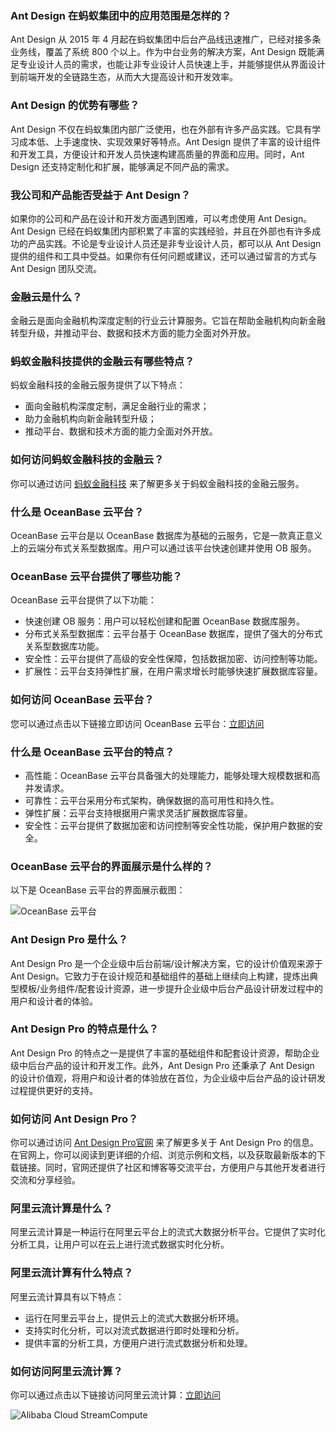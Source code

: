 ### Ant Design 在蚂蚁集团中的应用范围是怎样的？

Ant Design 从 2015 年 4 月起在蚂蚁集团中后台产品线迅速推广，已经对接多条业务线，覆盖了系统 800 个以上。作为中台业务的解决方案，Ant Design 既能满足专业设计人员的需求，也能让非专业设计人员快速上手，并能够提供从界面设计到前端开发的全链路生态，从而大大提高设计和开发效率。

### Ant Design 的优势有哪些？

Ant Design 不仅在蚂蚁集团内部广泛使用，也在外部有许多产品实践。它具有学习成本低、上手速度快、实现效果好等特点。Ant Design 提供了丰富的设计组件和开发工具，方便设计和开发人员快速构建高质量的界面和应用。同时，Ant Design 还支持定制化和扩展，能够满足不同产品的需求。

### 我公司和产品能否受益于 Ant Design？

如果你的公司和产品在设计和开发方面遇到困难，可以考虑使用 Ant Design。Ant Design 已经在蚂蚁集团内部积累了丰富的实践经验，并且在外部也有许多成功的产品实践。不论是专业设计人员还是非专业设计人员，都可以从 Ant Design 提供的组件和工具中受益。如果你有任何问题或建议，还可以通过留言的方式与 Ant Design 团队交流。

### 金融云是什么？

金融云是面向金融机构深度定制的行业云计算服务。它旨在帮助金融机构向新金融转型升级，并推动平台、数据和技术方面的能力全面对外开放。

### 蚂蚁金融科技提供的金融云有哪些特点？

蚂蚁金融科技的金融云服务提供了以下特点：
- 面向金融机构深度定制，满足金融行业的需求；
- 助力金融机构向新金融转型升级；
- 推动平台、数据和技术方面的能力全面对外开放。

### 如何访问蚂蚁金融科技的金融云？

你可以通过访问 [蚂蚁金融科技](https://tech.antfin.com) 来了解更多关于蚂蚁金融科技的金融云服务。

### 什么是 OceanBase 云平台？

OceanBase 云平台是以 OceanBase 数据库为基础的云服务，它是一款真正意义上的云端分布式关系型数据库。用户可以通过该平台快速创建并使用 OB 服务。

### OceanBase 云平台提供了哪些功能？

OceanBase 云平台提供了以下功能：

- 快速创建 OB 服务：用户可以轻松创建和配置 OceanBase 数据库服务。
- 分布式关系型数据库：云平台基于 OceanBase 数据库，提供了强大的分布式关系型数据库功能。
- 安全性：云平台提供了高级的安全性保障，包括数据加密、访问控制等功能。
- 扩展性：云平台支持弹性扩展，在用户需求增长时能够快速扩展数据库容量。

### 如何访问 OceanBase 云平台？

您可以通过点击以下链接立即访问 OceanBase 云平台：[立即访问](https://www.oceanbase.com/docs/)

### 什么是 OceanBase 云平台的特点？

- 高性能：OceanBase 云平台具备强大的处理能力，能够处理大规模数据和高并发请求。
- 可靠性：云平台采用分布式架构，确保数据的高可用性和持久性。
- 弹性扩展：云平台支持根据用户需求灵活扩展数据库容量。
- 安全性：云平台提供了数据加密和访问控制等安全性功能，保护用户数据的安全。

### OceanBase 云平台的界面展示是什么样的？

以下是 OceanBase 云平台的界面展示截图：

![OceanBase 云平台](https://gw.alipayobjects.com/zos/rmsportal/OYGCAlMwSWkdaKfxIDtz.png)

### Ant Design Pro 是什么？

Ant Design Pro 是一个企业级中后台前端/设计解决方案，它的设计价值观来源于 Ant Design。它致力于在设计规范和基础组件的基础上继续向上构建，提炼出典型模板/业务组件/配套设计资源，进一步提升企业级中后台产品设计研发过程中的用户和设计者的体验。

### Ant Design Pro 的特点是什么？

Ant Design Pro 的特点之一是提供了丰富的基础组件和配套设计资源，帮助企业级中后台产品的设计和开发工作。此外，Ant Design Pro 还秉承了 Ant Design 的设计价值观，将用户和设计者的体验放在首位，为企业级中后台产品的设计研发过程提供更好的支持。

### 如何访问 Ant Design Pro？

你可以通过访问 [Ant Design Pro官网](https://pro.ant.design) 来了解更多关于 Ant Design Pro 的信息。在官网上，你可以阅读到更详细的介绍、浏览示例和文档，以及获取最新版本的下载链接。同时，官网还提供了社区和博客等交流平台，方便用户与其他开发者进行交流和分享经验。

### 阿里云流计算是什么？
阿里云流计算是一种运行在阿里云平台上的流式大数据分析平台。它提供了实时化分析工具，让用户可以在云上进行流式数据实时化分析。

### 阿里云流计算有什么特点？
阿里云流计算具有以下特点：
- 运行在阿里云平台上，提供云上的流式大数据分析环境。
- 支持实时化分析，可以对流式数据进行即时处理和分析。
- 提供丰富的分析工具，方便用户进行流式数据分析和处理。

### 如何访问阿里云流计算？
你可以通过点击以下链接访问阿里云流计算：[立即访问](https://data.aliyun.com/product/sc)

![Alibaba Cloud StreamCompute](https://img.alicdn.com/tfs/TB1LXWknntYBeNjy1XdXXXXyVXa-2880-1800.png)